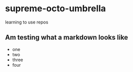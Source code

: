 # supreme-octo-umbrella
learning to use repos 
## Am testing what a markdown looks like

* one 
* two 
* three 
* four
